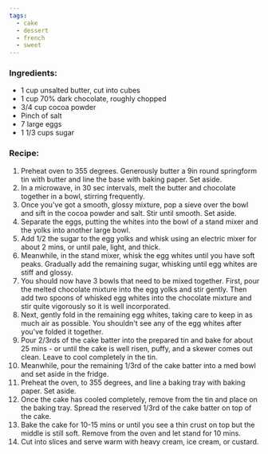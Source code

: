 ```yaml
---
tags:
  - cake
  - dessert
  - french
  - sweet
---
```

### Ingredients:
- 1 cup unsalted butter, cut into cubes
- 1 cup 70% dark chocolate, roughly chopped
- 3/4 cup cocoa powder
- Pinch of salt
- 7 large eggs
- 1 1/3 cups sugar

### Recipe:
1. Preheat oven to 355 degrees. Generously butter a 9in round springform tin with butter and line the base with baking paper. Set aside. 
2. In a microwave, in 30 sec intervals, melt the butter and chocolate together in a bowl, stirring frequently. 
3. Once you've got a smooth, glossy mixture, pop a sieve over the bowl and sift in the cocoa powder and salt. Stir until smooth. Set aside. 
4. Separate the eggs, putting the whites into the bowl of a stand mixer and the yolks into another large bowl.
5. Add 1/2 the sugar to the egg yolks and whisk using an electric mixer for about 2 mins, or until pale, light, and thick. 
6. Meanwhile, in the stand mixer, whisk the egg whites until you have soft peaks. Gradually add the remaining sugar, whisking until egg whites are stiff and glossy.
7. You should now have 3 bowls that need to be mixed together. First, pour the melted chocolate mixture into the egg yolks and stir gently. Then add two spoons of whisked egg whites into the chocolate mixture and stir quite vigorously so it is well incorporated. 
8. Next, gently fold in the remaining egg whites, taking care to keep in as much air as possible. You shouldn't see any of the egg whites after you've folded it together. 
9. Pour 2/3rds of the cake batter into the prepared tin and bake for about 25 mins - or until the cake is well risen, puffy, and a skewer comes out clean. Leave to cool completely in the tin. 
10. Meanwhile, pour the remaining 1/3rd of the cake batter into a med bowl and set aside in the fridge. 
11. Preheat the oven, to 355 degrees, and line a baking tray with baking paper. Set aside. 
12. Once the cake has cooled completely, remove from the tin and place on the baking tray. Spread the reserved 1/3rd of the cake batter on top of the cake. 
13. Bake the cake for 10-15 mins or until you see a thin crust on top but the middle is still soft. Remove from the oven and let stand for 10 mins. 
14. Cut into slices and serve warm with heavy cream, ice cream, or custard. 
